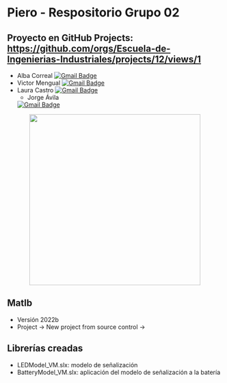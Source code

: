 # Piero - Respositorio Grupo 02

## Proyecto en GitHub Projects: https://github.com/orgs/Escuela-de-Ingenierias-Industriales/projects/12/views/1

- Alba Correal
  <a href="mailto:alba.correalolmo@gmail.com">
    <img src="https://img.shields.io/badge/_GMAIL_-FF0000?style=for-the-badge&logo=gmail&logoColor=white" alt="Gmail Badge"/>
  </a>
- Victor Mengual
  <a href="mailto:0619964250@uma.es">
    <img src="https://img.shields.io/badge/_GMAIL_-FF0000?style=for-the-badge&logo=gmail&logoColor=white" alt="Gmail Badge"/>
  </a>
- Laura Castro
  <a href="mailto:0617077537@uma.es">
    <img src="https://img.shields.io/badge/_GMAIL_-FF0000?style=for-the-badge&logo=gmail&logoColor=white" alt="Gmail Badge"/>
  </a>
  - Jorge Ávila 
  <a href="mailto:0617077537@uma.es">
    <img src="https://img.shields.io/badge/_GMAIL_-FF0000?style=for-the-badge&logo=gmail&logoColor=white" alt="Gmail Badge"/>
  </a>

<div align="center">
<img src=https://github.com/Escuela-de-Ingenierias-Industriales/LaboratorioRobotica-lr2023grupo02/assets/99867718/a9cf3e0a-84d1-414e-9ed4-d698a8c97b72 width="400"/>
</div>

## Matlb

- Versión 2022b
- Project -> New project from source control -> 



## Librerías creadas

- LEDModel_VM.slx: modelo de señalización
- BatteryModel_VM.slx: aplicación del modelo de señalización a la batería
